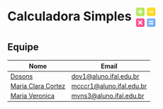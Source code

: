 # Calculadora Simples <img src="img/icone-calc.png" alt="Logo" height="50px" align="center">

## Equipe

| Nome                                         | Email                    |
| -------------------------------------------- | ------------------------ |
| [Dosons](https://www.github.com/dosonsvitor)               | dov1@aluno.ifal.edu.br   |
| [Maria Clara Cortez](https://www.github.com/claracortez1) | mcccr1@aluno.ifal.edu.br |
| [Maria Veronica](https://www.github.com/m-veronica-n) | mvns3@aluno.ifal.edu.br  |
